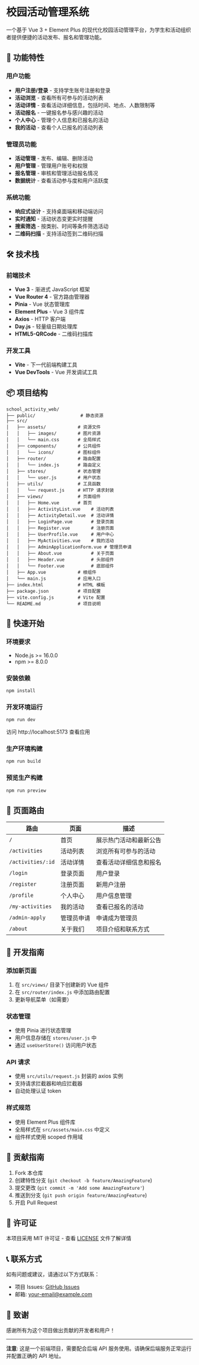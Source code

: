 # 校园活动管理系统

一个基于 Vue 3 + Element Plus 的现代化校园活动管理平台，为学生和活动组织者提供便捷的活动发布、报名和管理功能。

## 🚀 功能特性

### 用户功能
- **用户注册/登录** - 支持学生账号注册和登录
- **活动浏览** - 查看所有可参与的活动列表
- **活动详情** - 查看活动详细信息，包括时间、地点、人数限制等
- **活动报名** - 一键报名参与感兴趣的活动
- **个人中心** - 管理个人信息和已报名的活动
- **我的活动** - 查看个人已报名的活动列表

### 管理员功能
- **活动管理** - 发布、编辑、删除活动
- **用户管理** - 管理用户账号和权限
- **报名管理** - 审核和管理活动报名情况
- **数据统计** - 查看活动参与度和用户活跃度

### 系统功能
- **响应式设计** - 支持桌面端和移动端访问
- **实时通知** - 活动状态变更实时提醒
- **搜索筛选** - 按类别、时间等条件筛选活动
- **二维码扫描** - 支持活动签到二维码扫描

## 🛠️ 技术栈

### 前端技术
- **Vue 3** - 渐进式 JavaScript 框架
- **Vue Router 4** - 官方路由管理器
- **Pinia** - Vue 状态管理库
- **Element Plus** - Vue 3 组件库
- **Axios** - HTTP 客户端
- **Day.js** - 轻量级日期处理库
- **HTML5-QRCode** - 二维码扫描库

### 开发工具
- **Vite** - 下一代前端构建工具
- **Vue DevTools** - Vue 开发调试工具

## 📦 项目结构

```
school_activity_web/
├── public/                 # 静态资源
├── src/
│   ├── assets/            # 资源文件
│   │   ├── images/        # 图片资源
│   │   └── main.css       # 全局样式
│   ├── components/        # 公共组件
│   │   └── icons/         # 图标组件
│   ├── router/            # 路由配置
│   │   └── index.js       # 路由定义
│   ├── stores/            # 状态管理
│   │   └── user.js        # 用户状态
│   ├── utils/             # 工具函数
│   │   └── request.js     # HTTP 请求封装
│   ├── views/             # 页面组件
│   │   ├── Home.vue       # 首页
│   │   ├── ActivityList.vue    # 活动列表
│   │   ├── ActivityDetail.vue  # 活动详情
│   │   ├── LoginPage.vue       # 登录页面
│   │   ├── Register.vue        # 注册页面
│   │   ├── UserProfile.vue     # 用户中心
│   │   ├── MyActivities.vue    # 我的活动
│   │   ├── AdminApplicationForm.vue # 管理员申请
│   │   ├── About.vue           # 关于页面
│   │   ├── Header.vue          # 头部组件
│   │   └── Footer.vue          # 底部组件
│   ├── App.vue            # 根组件
│   └── main.js            # 应用入口
├── index.html             # HTML 模板
├── package.json           # 项目配置
├── vite.config.js         # Vite 配置
└── README.md              # 项目说明
```

## 🚀 快速开始

### 环境要求
- Node.js >= 16.0.0
- npm >= 8.0.0

### 安装依赖
```bash
npm install
```

### 开发环境运行
```bash
npm run dev
```

访问 http://localhost:5173 查看应用

### 生产环境构建
```bash
npm run build
```

### 预览生产构建
```bash
npm run preview
```

## 📱 页面路由

| 路由 | 页面 | 描述 |
|------|------|------|
| `/` | 首页 | 展示热门活动和最新公告 |
| `/activities` | 活动列表 | 浏览所有可参与的活动 |
| `/activities/:id` | 活动详情 | 查看活动详细信息和报名 |
| `/login` | 登录页面 | 用户登录 |
| `/register` | 注册页面 | 新用户注册 |
| `/profile` | 个人中心 | 用户信息管理 |
| `/my-activities` | 我的活动 | 查看已报名的活动 |
| `/admin-apply` | 管理员申请 | 申请成为管理员 |
| `/about` | 关于我们 | 项目介绍和联系方式 |

## 🔧 开发指南

### 添加新页面
1. 在 `src/views/` 目录下创建新的 Vue 组件
2. 在 `src/router/index.js` 中添加路由配置
3. 更新导航菜单（如需要）

### 状态管理
- 使用 Pinia 进行状态管理
- 用户信息存储在 `stores/user.js` 中
- 通过 `useUserStore()` 访问用户状态

### API 请求
- 使用 `src/utils/request.js` 封装的 axios 实例
- 支持请求拦截器和响应拦截器
- 自动处理认证 token

### 样式规范
- 使用 Element Plus 组件库
- 全局样式在 `src/assets/main.css` 中定义
- 组件样式使用 scoped 作用域

## 🤝 贡献指南

1. Fork 本仓库
2. 创建特性分支 (`git checkout -b feature/AmazingFeature`)
3. 提交更改 (`git commit -m 'Add some AmazingFeature'`)
4. 推送到分支 (`git push origin feature/AmazingFeature`)
5. 开启 Pull Request

## 📄 许可证

本项目采用 MIT 许可证 - 查看 [LICENSE](LICENSE) 文件了解详情

## 📞 联系方式

如有问题或建议，请通过以下方式联系：

- 项目 Issues: [GitHub Issues](https://github.com/your-username/school_activity_web/issues)
- 邮箱: your-email@example.com

## 🙏 致谢

感谢所有为这个项目做出贡献的开发者和用户！

---

**注意**: 这是一个前端项目，需要配合后端 API 服务使用。请确保后端服务正常运行并配置正确的 API 地址。
